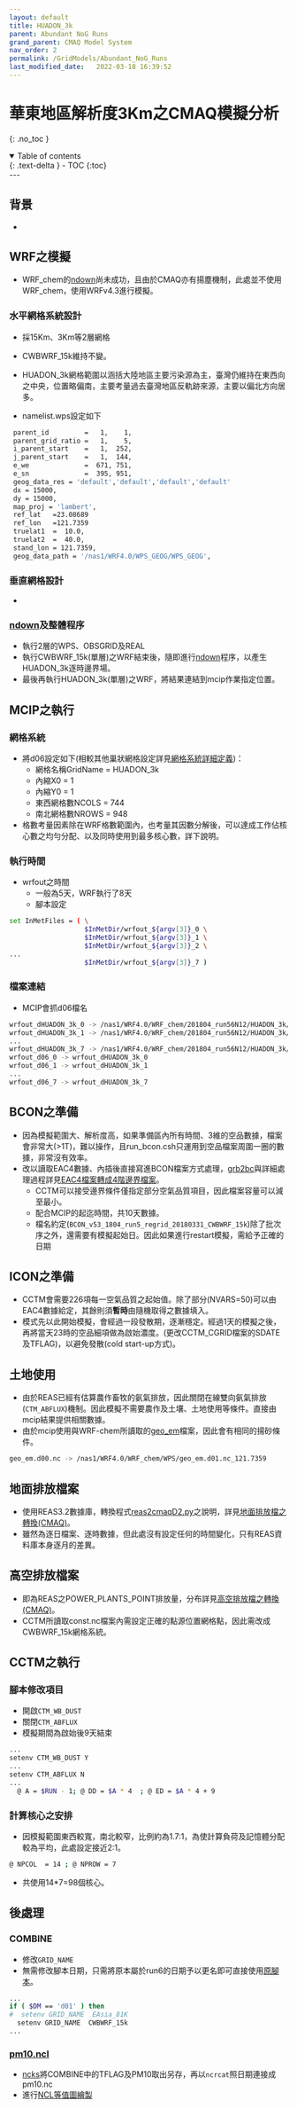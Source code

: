 ```yaml
---
layout: default
title: HUADON_3k 
parent: Abundant NoG Runs
grand_parent: CMAQ Model System
nav_order: 2
permalink: /GridModels/Abundant_NoG_Runs
last_modified_date:   2022-03-18 16:39:52
---
```


# 華東地區解析度3Km之CMAQ模擬分析
{: .no_toc }

<details open markdown="block">
  <summary>
    Table of contents
  </summary>
  {: .text-delta }
- TOC
{:toc}
</details>
---

## 背景
-

## WRF之模擬
- WRF_chem的[ndown]()尚未成功，且由於CMAQ亦有揚塵機制，此處並不使用WRF_chem，使用WRFv4.3進行模擬。

### 水平網格系統設計
- 採15Km、3Km等2層網格
- CWBWRF_15k維持不變。
- HUADON_3k網格範圍以涵括大陸地區主要污染源為主，臺灣仍維持在東西向之中央，位置略偏南，主要考量過去臺灣地區反軌跡來源，主要以偏北方向居多。

- namelist.wps設定如下

```bash
 parent_id         =   1,    1,
 parent_grid_ratio =   1,    5,
 i_parent_start    =   1,  252,
 j_parent_start    =   1,  144,
 e_we              =  671, 751,
 e_sn              =  395, 951,
 geog_data_res = 'default','default','default','default'
 dx = 15000,
 dy = 15000,
 map_proj = 'lambert',
 ref_lat   =23.08689
 ref_lon   =121.7359
 truelat1  =  10.0,
 truelat2  =  40.0,
 stand_lon = 121.7359,
 geog_data_path = '/nas1/WRF4.0/WPS_GEOG/WPS_GEOG',
```

### 垂直網格設計
-

### [ndown]()及整體程序
- 執行2層的WPS、OBSGRID及REAL
- 執行CWBWRF_15k(單層)之WRF結束後，隨即進行[ndown]()程序，以產生HUADON_3k逐時邊界場。
- 最後再執行HUADON_3k(單層)之WRF，將結果連結到mcip作業指定位置。

## MCIP之執行
### 網格系統
- 將d06設定如下(相較其他巢狀網格設定詳見[網格系統詳細定義](https://sinotec2.github.io/Focus-on-Air-Quality/GridModels/MCIP/run_mcipMM_RR_DM/#網格系統詳細定義))：
  - 網格名稱GridName   = HUADON_3k
  - 內縮X0    =   1
  - 內縮Y0    =   1
  - 東西網格數NCOLS = 744
  - 南北網格數NROWS = 948
- 格數考量因素除在WRF格數範圍內，也考量其因數分解後，可以達成工作佔核心數之均勻分配、以及同時使用到最多核心數，詳下說明。

### 執行時間
- wrfout之時間
  - 一般為5天，WRF執行了8天
  - 腳本設定

```bash
set InMetFiles = ( \
                   $InMetDir/wrfout_${argv[3]}_0 \
                   $InMetDir/wrfout_${argv[3]}_1 \
                   $InMetDir/wrfout_${argv[3]}_2 \
...
                   $InMetDir/wrfout_${argv[3]}_7 )
```

### 檔案連結
- MCIP會抓d06檔名

```bash
wrfout_dHUADON_3k_0 -> /nas1/WRF4.0/WRF_chem/201804_run56N12/HUADON_3k/wrfout_d01_2018-03-30_00:00:00
wrfout_dHUADON_3k_1 -> /nas1/WRF4.0/WRF_chem/201804_run56N12/HUADON_3k/wrfout_d01_2018-03-31_00:00:00
...
wrfout_dHUADON_3k_7 -> /nas1/WRF4.0/WRF_chem/201804_run56N12/HUADON_3k/wrfout_d01_2018-04-06_00:00:00
wrfout_d06_0 -> wrfout_dHUADON_3k_0
wrfout_d06_1 -> wrfout_dHUADON_3k_1
...
wrfout_d06_7 -> wrfout_dHUADON_3k_7
```

## BCON之準備
- 因為模擬範圍大、解析度高，如果準備區內所有時間、3維的空品數據，檔案會非常大(>1T)，難以操作，且run_bcon.csh只運用到空品檔案周圍一圈的數據，非常沒有效率。
- 改以讀取EAC4數據、內插後直接寫進BCON檔案方式處理，[grb2bc](https://github.com/sinotec2/cmaq_relatives/blob/master/bcon/grb2bc.py)與詳細處理過程詳見[EAC4檔案轉成4階邊界檔案](https://sinotec2.github.io/Focus-on-Air-Quality/AQana/GAQuality/ECMWF/grb2bc/)。
  - CCTM可以接受邊界條件僅指定部分空氣品質項目，因此檔案容量可以減至最小。
  - 配合MCIP的起迄時間，共10天數據。
  - 檔名約定(`BCON_v53_1804_run5_regrid_20180331_CWBWRF_15k`)除了批次序之外，還需要有模擬起始日。因此如果進行restart模擬，需給予正確的日期

## ICON之準備
- CCTM會需要226項每一空氣品質之起始值。除了部分(NVARS=50)可以由EAC4數據給定，其餘則須**暫時**由隨機取得之數據填入。
- 模式先以此開始模擬，會經過一段發散期，逐漸穩定。經過1天的模擬之後，再將當天23時的空品細項做為啟始濃度。(更改CCTM_CGRID檔案的SDATE及TFLAG)，以避免發散(cold start-up方式)。

## 土地使用
- 由於REAS已經有估算農作畜牧的氨氣排放，因此關閉在線雙向氨氣排放(`CTM_ABFLUX`)機制。因此模擬不需要農作及土壤、土地使用等條件。直接由mcip結果提供相關數據。
- 由於mcip使用與WRF-chem所讀取的[geo_em](https://sinotec2.github.io/Focus-on-Air-Quality/wind_models/WPS/geogrid/#wrfchem之geogridexe設定)檔案，因此會有相同的揚砂條件。

```bash
geo_em.d00.nc -> /nas1/WRF4.0/WRF_chem/WPS/geo_em.d01.nc_121.7359
```    

## 地面排放檔案
- 使用REAS3.2數據庫，轉換程式[reas2cmaqD2.py](https://github.com/sinotec2/cmaq_relatives/blob/master/emis/reas2cmaqD2.py)之說明，詳見[地面排放檔之轉換(CMAQ)](https://sinotec2.github.io/Focus-on-Air-Quality/REASnFMI/REAS/reas2cmaq/)。
- 雖然為逐日檔案、逐時數據，但此處沒有設定任何的時間變化，只有REAS資料庫本身逐月的差異。

## 高空排放檔案
- 即為REAS之POWER_PLANTS_POINT排放量，分布詳見[高空排放檔之轉換(CMAQ)](https://sinotec2.github.io/Focus-on-Air-Quality/REASnFMI/REAS/rd_REASptsrce/)。
- CCTM所讀取const.nc檔案內需設定正確的點源位置網格點，因此需改成CWBWRF_15k網格系統。

## CCTM之執行
### 腳本修改項目
- 開啟`CTM_WB_DUST`
- 關閉`CTM_ABFLUX`
- 模擬期間為啟始後9天結束

```bash
...
setenv CTM_WB_DUST Y
...
setenv CTM_ABFLUX N
...
  @ A = $RUN - 1; @ DD = $A * 4  ; @ ED = $A * 4 + 9    
```
### 計算核心之安排
- 因模擬範圍東西較寬，南北較窄，比例約為1.7:1，為使計算負荷及記憶體分配較為平均，此處設定接近2:1。

```bash
@ NPCOL  = 14 ; @ NPROW = 7
```

- 共使用14*7=98個核心。

## 後處理
### COMBINE
- 修改`GRID_NAME`
- 無需修改腳本日期，只需將原本屬於run6的日期予以更名即可直接使用[原腳本](https://sinotec2.github.io/Focus-on-Air-Quality/GridModels/POST/run_combMM_R_DM/)。

```bash
...
if ( $DM == 'd01' ) then
#  setenv GRID_NAME  EAsia_81K
  setenv GRID_NAME  CWBWRF_15k
...
```  

### [pm10.ncl](https://github.com/sinotec2/cmaq_relatives/blob/master/post/pm10.ncl)
- [ncks](https://sinotec2.github.io/Focus-on-Air-Quality/utilities/netCDF/ncks/)將COMBINE中的TFLAG及PM10取出另存，再以`ncrcat`照日期連接成pm10.nc
- 進行[NCL等值圖繪製](https://sinotec2.github.io/Focus-on-Air-Quality/utilities/Graphics/NCL/)
